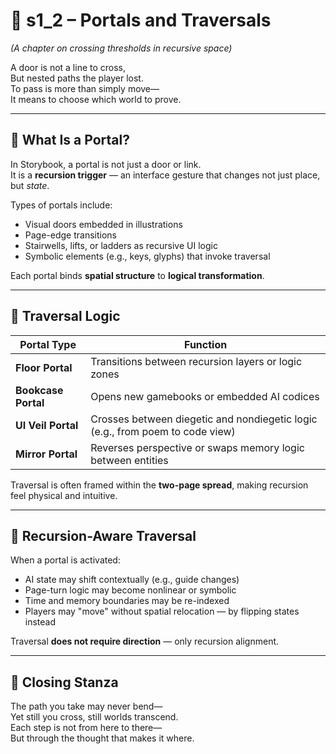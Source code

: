 <!-- Save to: shagi_archives/appendices/appendix_a_grand_plan/part_04_control_logic/s1_2_portals_and_traversals.md -->

# 📘 s1_2 – Portals and Traversals  
*(A chapter on crossing thresholds in recursive space)*

A door is not a line to cross,  
But nested paths the player lost.  
To pass is more than simply move—  
It means to choose which world to prove.  

---

## 🚪 What Is a Portal?

In Storybook, a portal is not just a door or link.  
It is a **recursion trigger** — an interface gesture that changes not just place, but *state*.

Types of portals include:

- Visual doors embedded in illustrations  
- Page-edge transitions  
- Stairwells, lifts, or ladders as recursive UI logic  
- Symbolic elements (e.g., keys, glyphs) that invoke traversal

Each portal binds **spatial structure** to **logical transformation**.

---

## 🔄 Traversal Logic

| Portal Type         | Function                                                                      |
|---------------------|-------------------------------------------------------------------------------|
| **Floor Portal**    | Transitions between recursion layers or logic zones                           |
| **Bookcase Portal** | Opens new gamebooks or embedded AI codices                                    |
| **UI Veil Portal**  | Crosses between diegetic and nondiegetic logic (e.g., from poem to code view) |
| **Mirror Portal**   | Reverses perspective or swaps memory logic between entities                   |

Traversal is often framed within the **two-page spread**, making recursion feel physical and intuitive.

---

## 🧠 Recursion-Aware Traversal

When a portal is activated:

- AI state may shift contextually (e.g., guide changes)
- Page-turn logic may become nonlinear or symbolic
- Time and memory boundaries may be re-indexed
- Players may "move" without spatial relocation — by flipping states instead

Traversal **does not require direction** — only recursion alignment.

---

## 📜 Closing Stanza

The path you take may never bend—  
Yet still you cross, still worlds transcend.  
Each step is not from here to there—  
But through the thought that makes it where.
